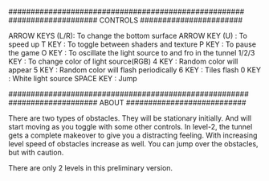 #####################################################
#################### CONTROLS #######################

ARROW KEYS (L/R): To change the bottom surface
ARROW KEY  (U)  : To speed up
T KEY           : To toggle between shaders and texture
P KEY           : To pause the game
O KEY           : To oscillate the light source to and
                  fro in the tunnel
1/2/3 KEY       : To change color of light source(RGB)
4 KEY           : Random color will appear
5 KEY           : Random color will flash periodically
6 KEY           : Tiles flash
0 KEY           : White light source
SPACE KEY       : Jump

######################################################
#################### ABOUT ###########################

There are two types of obstacles.
They will be stationary initially.
And will start moving as you toggle with some other
controls.
In level-2, the tunnel gets a complete makeover to
give you a distracting feeling. With increasing level
speed of obstacles increase as well.
You can jump over the obstacles, but with caution.

There are only 2 levels in this preliminary version.

